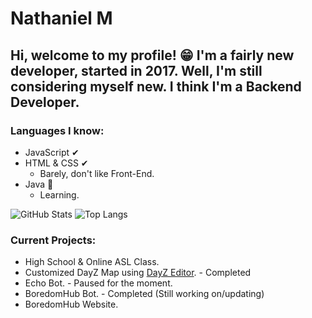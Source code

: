 # Nathaniel M
Hi, welcome to my profile! 😁 I'm a fairly new developer, started in 2017. Well, I'm still considering myself new. I think I'm a Backend Developer.
---
### Languages I know:
* JavaScript ✔
* HTML & CSS ✔
	* Barely, don't like Front-End.
* Java 📑
	* Learning.

![GitHub Stats](https://github-readme-stats.vercel.app/api?username=ItzNathaniel&bg_color=202020&title_color=cc3333&text_color=ffffff&hide_border=true)
![Top Langs](https://github-readme-stats.vercel.app/api/top-langs/?username=ItzNathaniel&bg_color=202020&title_color=cc3333&text_color=ffffff&hide_border=true)

### Current Projects:
* High School & Online ASL Class.
* Customized DayZ Map using [DayZ Editor](https://github.com/InclementDab/DayZ-Editor). - Completed
* Echo Bot. - Paused for the moment.
* BoredomHub Bot. - Completed (Still working on/updating)
* BoredomHub Website.

